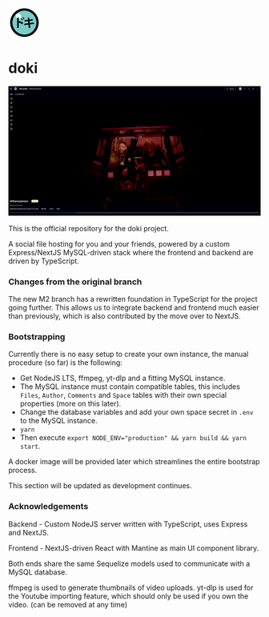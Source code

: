 
<img src="./public/assets/doki-logo.png" height="64" />

# doki

![The viewer](./doki-viewer-img.png)

This is the official repository for the doki project.

A social file hosting for you and your friends, powered by a custom Express/NextJS MySQL-driven stack where the frontend and backend are driven by TypeScript.

### Changes from the original branch

The new M2 branch has a rewritten foundation in TypeScript for the project going further. This allows us to integrate backend and frontend much easier than previously, which is also contributed by the move over to NextJS. 

### Bootstrapping

Currently there is no easy setup to create your own instance, the manual procedure (so far) is the following:

- Get NodeJS LTS, ffmpeg, yt-dlp and a fitting MySQL instance.
- The MySQL instance must contain compatible tables, this includes `Files`, `Author`, `Comments` and `Space` tables with their own special properties (more on this later).
- Change the database variables and add your own space secret in `.env` to the MySQL instance.
- `yarn`
- Then execute `export NODE_ENV="production" && yarn build && yarn start`.

A docker image will be provided later which streamlines the entire bootstrap process.

This section will be updated as development continues.

### Acknowledgements
Backend - Custom NodeJS server written with TypeScript, uses Express and NextJS.

Frontend - NextJS-driven React with Mantine as main UI component library.

Both ends share the same Sequelize models used to communicate with a MySQL database.

ffmpeg is used to generate thumbnails of video uploads. yt-dlp is used for the Youtube importing feature, which should only be used if you own the video. (can be removed at any time)


